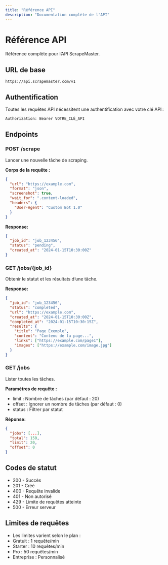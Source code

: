 ```yaml
---
title: "Référence API"
description: "Documentation complète de l'API"
---
```


# Référence API

Référence complète pour l’API ScrapeMaster.

## URL de base

```
https://api.scrapemaster.com/v1
```


## Authentification

Toutes les requêtes API nécessitent une authentification avec votre clé API :

```bash
Authorization: Bearer VOTRE_CLÉ_API
```

## Endpoints

### POST /scrape

Lancer une nouvelle tâche de scraping.

**Corps de la requête :**

```json
{
  "url": "https://example.com",
  "format": "json",
  "screenshot": true,
  "wait_for": ".content-loaded",
  "headers": {
    "User-Agent": "Custom Bot 1.0"
  }
}
```

**Response:**
```json
{
  "job_id": "job_123456",
  "status": "pending",
  "created_at": "2024-01-15T10:30:00Z"
}
```

### GET /jobs/{job_id}

Obtenir le statut et les résultats d’une tâche.

**Response:**
```json
{
  "job_id": "job_123456",
  "status": "completed",
  "url": "https://example.com",
  "created_at": "2024-01-15T10:30:00Z",
  "completed_at": "2024-01-15T10:30:15Z",
  "results": {
    "title": "Page Exemple",
    "content": "Contenu de la page...",
    "links": ["https://example.com/page1"],
    "images": ["https://example.com/image.jpg"]
  }
}
```

### GET /jobs

Lister toutes les tâches.

**Paramètres de requête :**
- limit : Nombre de tâches (par défaut : 20)
- offset : Ignorer un nombre de tâches (par défaut : 0)
- status : Filtrer par statut

**Réponse:**
```json
{
  "jobs": [...],
  "total": 150,
  "limit": 20,
  "offset": 0
}
```

## Codes de statut

- 200 - Succès
- 201 - Créé
- 400 - Requête invalide
- 401 - Non autorisé
- 429 - Limite de requêtes atteinte
- 500 - Erreur serveur

## Limites de requêtes

- Les limites varient selon le plan :
- Gratuit : 1 requête/min
- Starter : 10 requêtes/min
- Pro : 50 requêtes/min
- Entreprise : Personnalisé